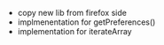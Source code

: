 - copy new lib from firefox side
- implmenentation for getPreferences()
- implementation for iterateArray
